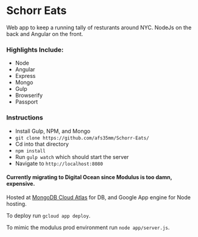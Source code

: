 # Schorr Eats

Web app to keep a running tally of resturants around NYC. NodeJs on the back and Angular on the front.

### Highlights Include:
- Node
- Angular
- Express
- Mongo
- Gulp
- Browserify
- Passport

### Instructions
- Install Gulp, NPM, and Mongo
- `git clone https://github.com/afs35mm/Schorr-Eats/`
- Cd into that directory
- `npm install`
- Run `gulp watch` which should start the server
- Navigate to `http://localhost:8080`


#### Currently migrating to Digital Ocean since Modulus is too damn, expensive.

Hosted at [MongoDB Cloud Atlas](https://www.mongodb.com/cloud/atlas) for DB, and Google App engine for Node hosting.

To deploy run `gcloud app deploy`.

To mimic the modulus prod environment run `node app/server.js`.
